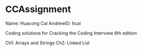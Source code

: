 # CCAssignment

Name: Huacong Cai
AndrewID: hcai

Coding solutions for Cracking the Coding Interview 6th edition

Ch1: Arrays and Strings
Ch2: Linked List

